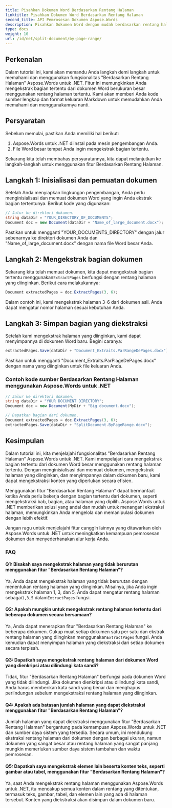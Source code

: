 ```yaml
---
title: Pisahkan Dokumen Word Berdasarkan Rentang Halaman
linktitle: Pisahkan Dokumen Word Berdasarkan Rentang Halaman
second_title: API Pemrosesan Dokumen Aspose.Words
description: Pisahkan Dokumen Word dengan mudah berdasarkan rentang halaman menggunakan Aspose.Words untuk .NET Panduan langkah demi langkah.
type: docs
weight: 10
url: /id/net/split-document/by-page-range/
---
```


## Perkenalan
Dalam tutorial ini, kami akan memandu Anda langkah demi langkah untuk memahami dan menggunakan fungsionalitas "Berdasarkan Rentang Halaman" Aspose.Words untuk .NET. Fitur ini memungkinkan Anda mengekstrak bagian tertentu dari dokumen Word berukuran besar menggunakan rentang halaman tertentu. Kami akan memberi Anda kode sumber lengkap dan format keluaran Markdown untuk memudahkan Anda memahami dan menggunakannya nanti.

## Persyaratan
Sebelum memulai, pastikan Anda memiliki hal berikut:

1. Aspose.Words untuk .NET diinstal pada mesin pengembangan Anda.
2. File Word besar tempat Anda ingin mengekstrak bagian tertentu.

Sekarang kita telah membahas persyaratannya, kita dapat melanjutkan ke langkah-langkah untuk menggunakan fitur Berdasarkan Rentang Halaman.

## Langkah 1: Inisialisasi dan pemuatan dokumen
Setelah Anda menyiapkan lingkungan pengembangan, Anda perlu menginisialisasi dan memuat dokumen Word yang ingin Anda ekstrak bagian tertentunya. Berikut kode yang digunakan:

```csharp
// Jalur ke direktori dokumen.
string dataDir = "YOUR_DIRECTORY_OF_DOCUMENTS";
Document doc = new Document(dataDir + "Name_of_large_document.docx");
```

Pastikan untuk mengganti "YOUR_DOCUMENTS_DIRECTORY" dengan jalur sebenarnya ke direktori dokumen Anda dan "Name_of_large_document.docx" dengan nama file Word besar Anda.

## Langkah 2: Mengekstrak bagian dokumen
 Sekarang kita telah memuat dokumen, kita dapat mengekstrak bagian tertentu menggunakan`ExtractPages` berfungsi dengan rentang halaman yang diinginkan. Berikut cara melakukannya:

```csharp
Document extractedPages = doc.ExtractPages(3, 6);
```

Dalam contoh ini, kami mengekstrak halaman 3-6 dari dokumen asli. Anda dapat mengatur nomor halaman sesuai kebutuhan Anda.

## Langkah 3: Simpan bagian yang diekstraksi
Setelah kami mengekstrak halaman yang diinginkan, kami dapat menyimpannya di dokumen Word baru. Begini caranya:

```csharp
extractedPages.Save(dataDir + "Document_Extraits.ParRangeDePages.docx");
```

Pastikan untuk mengganti "Document_Extraits.ParPlageDePages.docx" dengan nama yang diinginkan untuk file keluaran Anda.

### Contoh kode sumber Berdasarkan Rentang Halaman menggunakan Aspose.Words untuk .NET

```csharp
// Jalur ke direktori dokumen.
string dataDir = "YOUR DOCUMENT DIRECTORY";
Document doc = new Document(MyDir + "Big document.docx");

// Dapatkan bagian dari dokumen.
Document extractedPages = doc.ExtractPages(3, 6);
extractedPages.Save(dataDir + "SplitDocument.ByPageRange.docx");
```

## Kesimpulan

Dalam tutorial ini, kita menjelajahi fungsionalitas "Berdasarkan Rentang Halaman" Aspose.Words untuk .NET. Kami mempelajari cara mengekstrak bagian tertentu dari dokumen Word besar menggunakan rentang halaman tertentu. Dengan menginisialisasi dan memuat dokumen, mengekstrak halaman yang diinginkan, dan menyimpannya dalam dokumen baru, kami dapat mengekstraksi konten yang diperlukan secara efisien.

Menggunakan fitur "Berdasarkan Rentang Halaman" dapat bermanfaat ketika Anda perlu bekerja dengan bagian tertentu dari dokumen, seperti mengekstraksi bab, bagian, atau halaman yang dipilih. Aspose.Words untuk .NET memberikan solusi yang andal dan mudah untuk menangani ekstraksi halaman, memungkinkan Anda mengelola dan memanipulasi dokumen dengan lebih efektif.

Jangan ragu untuk menjelajahi fitur canggih lainnya yang ditawarkan oleh Aspose.Words untuk .NET untuk meningkatkan kemampuan pemrosesan dokumen dan menyederhanakan alur kerja Anda.

### FAQ

#### Q1: Bisakah saya mengekstrak halaman yang tidak berurutan menggunakan fitur "Berdasarkan Rentang Halaman"?
 Ya, Anda dapat mengekstrak halaman yang tidak berurutan dengan menentukan rentang halaman yang diinginkan. Misalnya, jika Anda ingin mengekstrak halaman 1, 3, dan 5, Anda dapat mengatur rentang halaman sebagai`1,3,5` dalam`ExtractPages` fungsi.

#### Q2: Apakah mungkin untuk mengekstrak rentang halaman tertentu dari beberapa dokumen secara bersamaan?
 Ya, Anda dapat menerapkan fitur "Berdasarkan Rentang Halaman" ke beberapa dokumen. Cukup muat setiap dokumen satu per satu dan ekstrak rentang halaman yang diinginkan menggunakan`ExtractPages` fungsi. Anda kemudian dapat menyimpan halaman yang diekstraksi dari setiap dokumen secara terpisah.

#### Q3: Dapatkah saya mengekstrak rentang halaman dari dokumen Word yang dienkripsi atau dilindungi kata sandi?
Tidak, fitur "Berdasarkan Rentang Halaman" berfungsi pada dokumen Word yang tidak dilindungi. Jika dokumen dienkripsi atau dilindungi kata sandi, Anda harus memberikan kata sandi yang benar dan menghapus perlindungan sebelum mengekstraksi rentang halaman yang diinginkan.

#### Q4: Apakah ada batasan jumlah halaman yang dapat diekstraksi menggunakan fitur "Berdasarkan Rentang Halaman"?
Jumlah halaman yang dapat diekstraksi menggunakan fitur "Berdasarkan Rentang Halaman" bergantung pada kemampuan Aspose.Words untuk .NET dan sumber daya sistem yang tersedia. Secara umum, ini mendukung ekstraksi rentang halaman dari dokumen dengan berbagai ukuran, namun dokumen yang sangat besar atau rentang halaman yang sangat panjang mungkin memerlukan sumber daya sistem tambahan dan waktu pemrosesan.

#### Q5: Dapatkah saya mengekstrak elemen lain beserta konten teks, seperti gambar atau tabel, menggunakan fitur "Berdasarkan Rentang Halaman"?
Ya, saat Anda mengekstrak rentang halaman menggunakan Aspose.Words untuk .NET, itu mencakup semua konten dalam rentang yang ditentukan, termasuk teks, gambar, tabel, dan elemen lain yang ada di halaman tersebut. Konten yang diekstraksi akan disimpan dalam dokumen baru.

